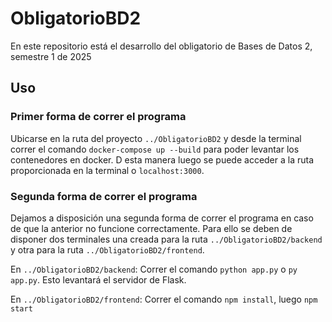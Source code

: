 # ObligatorioBD2

En este repositorio está el desarrollo del obligatorio de Bases de Datos 2, semestre 1 de 2025

## Uso

### Primer forma de correr el programa
Ubicarse en la ruta del proyecto ```../ObligatorioBD2``` y desde la terminal correr el comando ```docker-compose up --build``` para poder levantar los contenedores en docker. D esta manera luego se puede acceder a la ruta proporcionada en la terminal o ```localhost:3000```.

### Segunda forma de correr el programa
Dejamos a disposición una segunda forma de correr el programa en caso de que la anterior no funcione correctamente.
Para ello se deben de disponer dos terminales una creada para la ruta ```../ObligatorioBD2/backend``` y otra para la ruta ```../ObligatorioBD2/frontend```.

En ```../ObligatorioBD2/backend```:
Correr el comando ```python app.py``` o ```py app.py```. Esto levantará el servidor de Flask.

En ```../ObligatorioBD2/frontend```:
Correr el comando ```npm install```, luego ```npm start```
